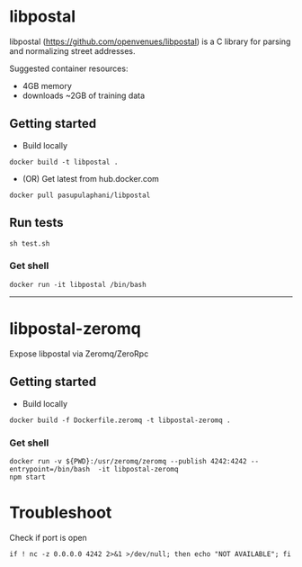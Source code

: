 # libpostal

libpostal (https://github.com/openvenues/libpostal) is a C library for parsing and normalizing street addresses.

Suggested container resources:

- 4GB memory
- downloads ~2GB of training data


## Getting started

- Build locally

```
docker build -t libpostal .
```

- (OR) Get latest from hub.docker.com

```
docker pull pasupulaphani/libpostal
```

## Run tests

```
sh test.sh
```

### Get shell

```
docker run -it libpostal /bin/bash
```

-------------------------------------

# libpostal-zeromq

Expose libpostal via Zeromq/ZeroRpc

## Getting started

- Build locally

```
docker build -f Dockerfile.zeromq -t libpostal-zeromq .
```


### Get shell

```
docker run -v ${PWD}:/usr/zeromq/zeromq --publish 4242:4242 --entrypoint=/bin/bash  -it libpostal-zeromq
npm start
```

# Troubleshoot

Check if port is open

```
if ! nc -z 0.0.0.0 4242 2>&1 >/dev/null; then echo "NOT AVAILABLE"; fi
```
